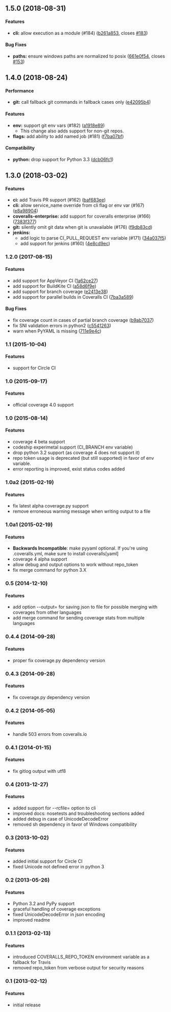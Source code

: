 <a name="1.5.0"></a>
## 1.5.0 (2018-08-31)


#### Features

* **cli:**  allow execution as a module (#184) ([b261a853](b261a853), closes [#183](183))

#### Bug Fixes

* **paths:**  ensure windows paths are normalized to posix ([661e0f54](661e0f54), closes [#153](153))



<a name="1.4.0"></a>
## 1.4.0 (2018-08-24)


#### Performance

* **git:**  call fallback git commands in fallback cases only ([e42095b4](e42095b4))

#### Features

* **env:**  support git env vars (#182) ([a1918e89](a1918e89))
  * This change also adds support for non-git repos.
* **flags:**  add ability to add named job (#181) ([f7ba07bf](f7ba07bf))

#### Compatibility

* **python:**  drop support for Python 3.3 ([dcb06fc1](dcb06fc1))


<a name="1.3.0"></a>
## 1.3.0 (2018-03-02)


#### Features

* **ci:**  add Travis PR support (#162) ([baf683ee](baf683ee))
* **cli:**  allow service_name override from cli flag or env var (#167) ([e8a98904](e8a98904))
* **coveralls-enterprise:**  add support for coveralls enterprise (#166) ([7383f377](7383f377))
* **git:**  silently omit git data when git is unavailable (#176) ([f9db83cd](f9db83cd))
* **jenkins:**
  *  add logic to parse CI_PULL_REQUEST env variable (#171) ([34a037f5](34a037f5))
  *  add support for jenkins (#160) ([4e8cd9ec](4e8cd9ec))



<a name="1.2.0"></a>
### 1.2.0 (2017-08-15)


#### Features

*   add support for AppVeyor CI ([1a62ce27](https://github.com/coveralls-clients/coveralls-python/commit/1a62ce2706ac73a521d231990e043886627bbf89))
*   add support for BuildKite CI ([a58d6f9e](https://github.com/coveralls-clients/coveralls-python/commit/a58d6f9e3c00ad087ce2b516e1b1c175357b6abe))
*   add support for branch coverage ([e2413e38](https://github.com/coveralls-clients/coveralls-python/commit/e2413e385b20bb92b1f4f9395f22fec37632d15b))
*   add support for parallel builds in Coveralls CI ([7ba3a589](https://github.com/coveralls-clients/coveralls-python/commit/7ba3a5894dae8b635e9e75b6d2ac241aae9d4597))

#### Bug Fixes

*   fix coverage count in cases of partial branch coverage ([b9ab7037](https://github.com/coveralls-clients/coveralls-python/commit/b9ab703732af9ebd25f7ab937543b35ac57dac5e))
*   fix SNI validation errors in python2 ([c5541263](https://github.com/coveralls-clients/coveralls-python/commit/c5541263a220ff4347244d1aa70e409be115ae01))
*   warn when PyYAML is missing ([711e9e4c](https://github.com/coveralls-clients/coveralls-python/commit/711e9e4c3bc44a88ec51216b20573119e90f449f))



<a name="1.1"></a>
### 1.1 (2015-10-04)


#### Features
*   support for Circle CI



<a name="1.0"></a>
### 1.0 (2015-09-17)


#### Features
*   official coverage 4.0 support



<a name="1.0b1"></a>
### 1.0 (2015-08-14)


#### Features
*  coverage 4 beta support
*  codeship experimetal support (CI_BRANCH env variable)
*  drop python 3.2 support (as coverage 4 does not support it)
*  repo token usage is deprecated (but still supported) in favor of env variable.
*  error reporting is improved, exist status codes added



<a name="1.0a2"></a>
### 1.0a2 (2015-02-19)


#### Features
*  fix latest alpha coverage.py support
*  remove erroneous warning message when writing output to a file



<a name="1.0a1"></a>
### 1.0a1 (2015-02-19)


#### Features
*  **Backwards Incompatible**: make pyyaml optional. If you're using .coveralls.yml, make sure to install coveralls[yaml]
*  coverage 4 alpha support
*  allow debug and output options to work without repo_token
*  fix merge command for python 3.X



<a name="0.5"></a>
### 0.5 (2014-12-10)


#### Features
*  add option --output=<file> for saving json to file for possible merging with coverages from other languages
*  add merge command for sending coverage stats from multiple languages



<a name="0.4.4"></a>
### 0.4.4 (2014-09-28)


#### Features
*  proper fix coverage.py dependency version



<a name="0.4.3"></a>
### 0.4.3 (2014-09-28)


#### Features
*  fix coverage.py dependency version



<a name="0.4.2"></a>
### 0.4.2 (2014-05-05)


#### Features
*  handle 503 errors from coveralls.io



<a name="0.4.1"></a>
### 0.4.1 (2014-01-15)


#### Features
*  fix gitlog output with utf8



<a name="0.4"></a>
### 0.4 (2013-12-27)


#### Features
*  added support for --rcfile=<file> option to cli
*  improved docs: nosetests and troubleshooting sections added
*  added debug in case of UnicodeDecodeError
*  removed sh dependency in favor of Windows compatibility



<a name="0.3"></a>
### 0.3 (2013-10-02)


#### Features
*  added initial support for Circle CI
*  fixed Unicode not defined error in python 3



<a name="0.2"></a>
### 0.2 (2013-05-26)


#### Features
*  Python 3.2 and PyPy support
*  graceful handling of coverage exceptions
*  fixed UnicodeDecodeError in json encoding
*  improved readme



<a name="0.1.1"></a>
### 0.1.1 (2013-02-13)


#### Features
*  introduced COVERALLS_REPO_TOKEN environment variable as a fallback for Travis
*  removed repo_token from verbose output for security reasons



<a name="0.1"></a>
### 0.1 (2013-02-12)


#### Features
*  initial release
